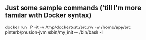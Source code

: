 ## Just some sample commands ('till I'm more familar with Docker syntax)

docker run -P -it -v /tmp/dockertest:/src:rw -w /home/app/src pinterb/phusion-jvm /sbin/my_init -- /bin/bash -l
